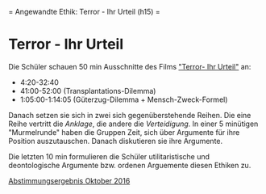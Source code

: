 = Angewandte Ethik: Terror - Ihr Urteil (h15) =

# Terror - Ihr Urteil

Die Schüler schauen 50 min Ausschnitte des Films ["Terror- Ihr Urteil"](https://www.mydealz.de/diskussion/terror-ihr-urteil-mediathek-dl-847646)
an:

* 4:20-32:40
* 41:00-52:00 (Transplantations-Dilemma)
* 1:05:00-1:14:05 (Güterzug-Dilemma + Mensch-Zweck-Formel)

Danach setzen sie sich in zwei sich gegenüberstehende Reihen. Die eine Reihe vertritt die *Anklage*, die andere die *Verteidigung*. In einer 5 minütigen "Murmelrunde" haben die Gruppen Zeit, sich über Argumente für ihre Position auszutauschen. Danach diskutieren sie ihre Argumente.

Die letzten 10 min formulieren die Schüler utilitaristische und deontologische Argumente bzw. ordenen Arguemente diesen Ethiken zu.

[Abstimmungsergebnis Oktober 2016](http://www.daserste.de/unterhaltung/film/terror-ihr-urteil/voting/index.html)
